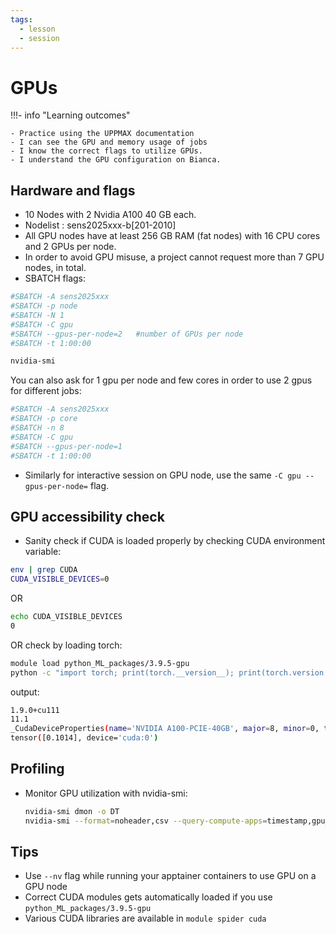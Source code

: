 ```yaml
---
tags:
  - lesson
  - session
---
```


# GPUs

!!!- info "Learning outcomes"

    - Practice using the UPPMAX documentation
    - I can see the GPU and memory usage of jobs
    - I know the correct flags to utilize GPUs.
    - I understand the GPU configuration on Bianca.


## Hardware and flags

- 10 Nodes with 2 Nvidia A100 40 GB each.
- Nodelist : sens2025xxx-b\[201-2010\]
- All GPU nodes have at least 256 GB RAM (fat nodes) with 16 CPU cores and 2 GPUs per node.
- In order to avoid GPU misuse, a project cannot request more than 7 GPU nodes, in total.
- SBATCH flags:

```bash
#SBATCH -A sens2025xxx
#SBATCH -p node
#SBATCH -N 1
#SBATCH -C gpu
#SBATCH --gpus-per-node=2   #number of GPUs per node
#SBATCH -t 1:00:00

nvidia-smi
```

You can also ask for 1 gpu per node and few cores in order to use 2 gpus for different jobs:

```bash
#SBATCH -A sens2025xxx
#SBATCH -p core
#SBATCH -n 8
#SBATCH -C gpu
#SBATCH --gpus-per-node=1
#SBATCH -t 1:00:00
```
- Similarly for interactive session on GPU node, use the same `-C gpu --gpus-per-node=` flag.
  
## GPU accessibility check

- Sanity check if CUDA is loaded properly by checking CUDA environment variable:

```bash
env | grep CUDA
CUDA_VISIBLE_DEVICES=0
```

OR

```bash
echo CUDA_VISIBLE_DEVICES
0
```

OR check by loading torch:

```bash
module load python_ML_packages/3.9.5-gpu
python -c "import torch; print(torch.__version__); print(torch.version.cuda); print(torch.cuda.get_device_properties(0)); print(torch.randn(1).cuda())"
```

output:

```bash
1.9.0+cu111
11.1
_CudaDeviceProperties(name='NVIDIA A100-PCIE-40GB', major=8, minor=0, total_memory=40326MB, multi_processor_count=108)
tensor([0.1014], device='cuda:0')
```


## Profiling

- Monitor GPU utilization with nvidia-smi:

    ```bash
    nvidia-smi dmon -o DT
    nvidia-smi --format=noheader,csv --query-compute-apps=timestamp,gpu_name,pid,name,used_memory --loop=1 -f sample_run.log
    ```
## Tips

- Use `--nv` flag while running your apptainer containers to use GPU on a GPU node
- Correct CUDA modules gets automatically loaded if you use `python_ML_packages/3.9.5-gpu`
- Various CUDA libraries are available in `module spider cuda`
